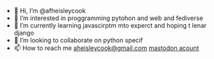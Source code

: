 - 👋 Hi, I’m @afheisleycook
- 👀 I’m interested in proggramming pytohon and web and fediverse 
- 🌱 I’m currently learning javascirptm mto experct and hoping t lenar django
- 💞️ I’m looking to collaborate on python specif
- 📫 How to reach me aheisleycook@gmail.com 
[mastodon acount](https://mastodon.lol/Ghostpony2)

<!---
afheisleycook/afheisleycook is a ✨ special ✨ repository because its `README.md` (this file) appears on your GitHub profile.
You can click the Preview link to take a look at your changes.
--->
